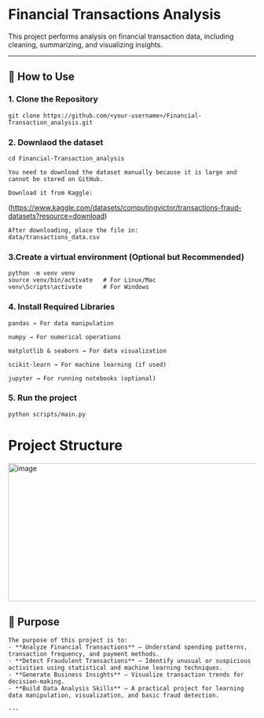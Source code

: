 # Financial Transactions Analysis

This project performs analysis on financial transaction data, including cleaning, summarizing, and visualizing insights.

---

## 📌 How to Use

### 1. Clone the Repository
```
git clone https://github.com/<your-username>/Financial-Transaction_analysis.git
```
### 2. Downlaod the dataset
```
cd Financial-Transaction_analysis

You need to download the dataset manually because it is large and cannot be stored on GitHub.

Download it from Kaggle:
```
(https://www.kaggle.com/datasets/computingvictor/transactions-fraud-datasets?resource=download)
```
After downloading, place the file in:
data/transactions_data.csv
```
### 3.Create a virtual environment (Optional but Recommended)

```
python -m venv venv
source venv/bin/activate   # For Linux/Mac
venv\Scripts\activate      # For Windows
```
### 4. Install Required Libraries 
```
pandas → For data manipulation

numpy → For numerical operations

matplotlib & seaborn → For data visualization

scikit-learn → For machine learning (if used)

jupyter → For running notebooks (optional)
```
### 5. Run the project
```
python scripts/main.py
```


# Project Structure

<img width="595" height="281" alt="image" src="https://github.com/user-attachments/assets/54aae9c8-ddc2-4576-9133-f160db8cfe0a" />


## 📌 Purpose
```
The purpose of this project is to:
- **Analyze Financial Transactions** – Understand spending patterns, transaction frequency, and payment methods.
- **Detect Fraudulent Transactions** – Identify unusual or suspicious activities using statistical and machine learning techniques.
- **Generate Business Insights** – Visualize transaction trends for decision-making.
- **Build Data Analysis Skills** – A practical project for learning data manipulation, visualization, and basic fraud detection.

---


